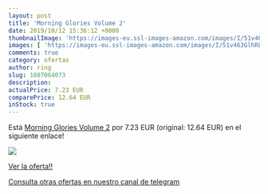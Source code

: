 ```yaml
---
layout: post
title: 'Morning Glories Volume 2'
date: 2019/10/12 15:36:12 +0000
thumbnailImage: 'https://images-eu.ssl-images-amazon.com/images/I/51v463GlhRL._SL200_.jpg'
images: [ 'https://images-eu.ssl-images-amazon.com/images/I/51v463GlhRL._SL200_.jpg' ]
comments: true
category: ofertas
author: ring
slug: 1607064073
description:
actualPrice: 7.23 EUR
comparePrice: 12.64 EUR
inStock: true
---
```


Está [Morning Glories Volume 2](https://www.amazon.com/dp/1607064073/?tag=redken08-20) por 7.23 EUR (original: 12.64 EUR) en el siguiente enlace!

[![](https://images-eu.ssl-images-amazon.com/images/I/51v463GlhRL._SL200_.jpg)](https://www.amazon.com/dp/1607064073/?tag=redken08-20)

[Ver la oferta!!](https://www.amazon.com/dp/1607064073/?tag=redken08-20)

[Consulta otras ofertas en nuestro canal de telegram](https://t.me/s/ofertas25)
